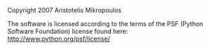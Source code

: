 Copyright 2007 Aristotelis Mikropoulos

The software is licensed according to the terms of the PSF (Python Software Foundation) license found here: http://www.python.org/psf/license/